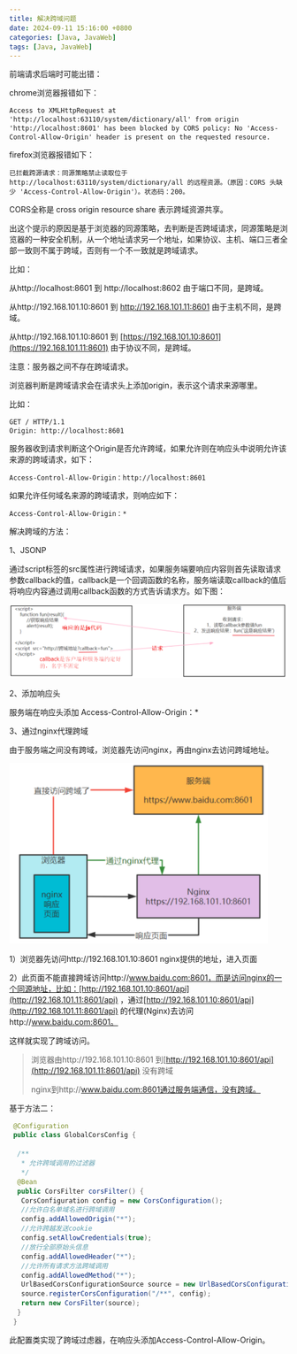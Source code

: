 ```yaml
---
title: 解决跨域问题
date: 2024-09-11 15:16:00 +0800
categories: [Java, JavaWeb]
tags: [Java, JavaWeb]
---
```


前端请求后端时可能出错：

chrome浏览器报错如下：

```
Access to XMLHttpRequest at 'http://localhost:63110/system/dictionary/all' from origin 'http://localhost:8601' has been blocked by CORS policy: No 'Access-Control-Allow-Origin' header is present on the requested resource.
```

firefox浏览器报错如下：

```
已拦截跨源请求：同源策略禁止读取位于 http://localhost:63110/system/dictionary/all 的远程资源。（原因：CORS 头缺少 'Access-Control-Allow-Origin'）。状态码：200。
```

CORS全称是 cross origin resource share 表示跨域资源共享。

出这个提示的原因是基于浏览器的同源策略，去判断是否跨域请求，同源策略是浏览器的一种安全机制，从一个地址请求另一个地址，如果协议、主机、端口三者全部一致则不属于跨域，否则有一个不一致就是跨域请求。

比如：

从http://localhost:8601  到   http://localhost:8602  由于端口不同，是跨域。

从http://192.168.101.10:8601  到   http://192.168.101.11:8601  由于主机不同，是跨域。

从http://192.168.101.10:8601  到   [https://192.168.101.10:8601](https://192.168.101.11:8601)  由于协议不同，是跨域。

注意：服务器之间不存在跨域请求。

浏览器判断是跨域请求会在请求头上添加origin，表示这个请求来源哪里。

比如：

```
GET / HTTP/1.1
Origin: http://localhost:8601
```

服务器收到请求判断这个Origin是否允许跨域，如果允许则在响应头中说明允许该来源的跨域请求，如下：

```
Access-Control-Allow-Origin：http://localhost:8601
```

如果允许任何域名来源的跨域请求，则响应如下：

```
Access-Control-Allow-Origin：*
```

解决跨域的方法：

1、JSONP

通过script标签的src属性进行跨域请求，如果服务端要响应内容则首先读取请求参数callback的值，callback是一个回调函数的名称，服务端读取callback的值后将响应内容通过调用callback函数的方式告诉请求方。如下图：

<img src="/assets/跨域问题.assets/image-20240911151217889.png" alt="image-20240911151217889" style="zoom:67%;" />

2、添加响应头

服务端在响应头添加 Access-Control-Allow-Origin：*

3、通过nginx代理跨域

由于服务端之间没有跨域，浏览器先访问nginx，再由nginx去访问跨域地址。

<img src="/assets/跨域问题.assets/image-20240911151312404.png" alt="image-20240911151312404" style="zoom:67%;" />

1）浏览器先访问http://192.168.101.10:8601 nginx提供的地址，进入页面

2）此页面不能直接跨域访问http://www.baidu.com:8601，而是访问nginx的一个同源地址，比如：[http://192.168.101.10:8601/api](http://192.168.101.11:8601/api) ，通过[http://192.168.101.10:8601/api](http://192.168.101.11:8601/api) 的代理(Nginx)去访问http://www.baidu.com:8601。

这样就实现了跨域访问。

> 浏览器由http://192.168.101.10:8601 到[http://192.168.101.10:8601/api](http://192.168.101.11:8601/api) 没有跨域
>
> nginx到http://www.baidu.com:8601通过服务端通信，没有跨域。

基于方法二：

```java
 @Configuration
 public class GlobalCorsConfig {

  /**
   * 允许跨域调用的过滤器
   */
  @Bean
  public CorsFilter corsFilter() {
   CorsConfiguration config = new CorsConfiguration();
   //允许白名单域名进行跨域调用
   config.addAllowedOrigin("*");
   //允许跨越发送cookie
   config.setAllowCredentials(true);
   //放行全部原始头信息
   config.addAllowedHeader("*");
   //允许所有请求方法跨域调用
   config.addAllowedMethod("*");
   UrlBasedCorsConfigurationSource source = new UrlBasedCorsConfigurationSource();
   source.registerCorsConfiguration("/**", config);
   return new CorsFilter(source);
  }
 }
```

此配置类实现了跨域过虑器，在响应头添加Access-Control-Allow-Origin。

